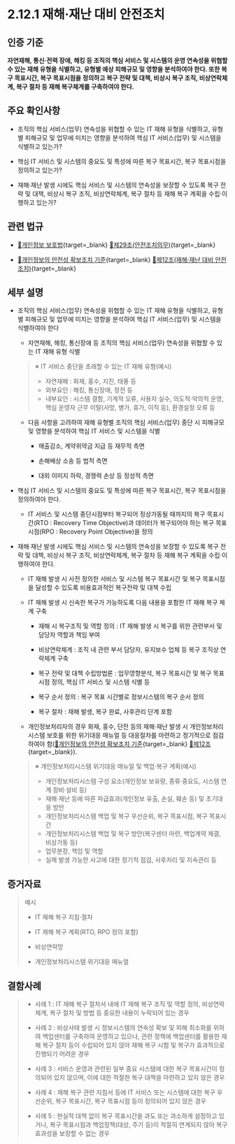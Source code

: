 # 2.12.1 재해·재난 대비 안전조치

## 인증 기준

**자연재해, 통신·전력 장애, 해킹 등 조직의 핵심 서비스 및 시스템의 운영 연속성을 위협할 수 있는 재해 유형을 식별하고, 유형별 예상 피해규모 및 영향을 분석하여야 한다. 또한 복구 목표시간, 복구 목표시점을 정의하고 복구 전략 및 대책, 비상시 복구 조직, 비상연락체계, 복구 절차 등 재해 복구체계를 구축하여야 한다.**

## 주요 확인사항

- 조직의 핵심 서비스(업무) 연속성을 위협할 수 있는 IT 재해 유형을 식별하고, 유형별 피해규모 및 업무에 미치는 영향을 분석하여 핵심 IT 서비스(업무) 및 시스템을 식별하고 있는가?

- 핵심 IT 서비스 및 시스템의 중요도 및 특성에 따른 복구 목표시간, 복구 목표시점을 정의하고 있는가?

- 재해·재난 발생 시에도 핵심 서비스 및 시스템의 연속성을 보장할 수 있도록 복구 전략 및 대책, 비상시 복구 조직, 비상연락체계, 복구 절차 등 재해 복구 계획을 수립·이행하고 있는가?

## 관련 법규

- [🔗개인정보 보호법](https://www.law.go.kr/법령/개인정보보호법/(20200805,16930,20200204)/제29조 "새 창에서 열기"){target=_blank} [🔗제29조(안전조치의무)](https://www.law.go.kr/법령/개인정보보호법/제29조 "새 창에서 열기"){target=_blank}

- [🔗개인정보의 안전성 확보조치 기준](https://www.law.go.kr/행정규칙/(개인정보보호위원회)개인정보의안전성확보조치기준/(2021-2,20210915)/제12조 "새 창에서 열기"){target=_blank} [🔗제12조(재해·재난 대비 안전조치)](https://www.law.go.kr/행정규칙/(개인정보보호위원회)개인정보의안전성확보조치기준/제12조 "새 창에서 열기"){target=_blank}

## 세부 설명

- 조직의 핵심 서비스(업무) 연속성을 위협할 수 있는 IT 재해 유형을 식별하고, 유형별 피해규모 및 업무에 미치는 영향을 분석하여 핵심 IT 서비스(업무) 및 시스템을 식별하여야 한다

    - 자연재해, 해킹, 통신장애 등 조직의 핵심 서비스(업무) 연속성을 위협할 수 있는 IT 재해 유형 식별
    >
    > ※ IT 서비스 중단을 초래할 수 있는 IT 재해 유형(예시)
    >
    > - 자연재해 : 화재, 홍수, 지진, 태풍 등
    > - 외부요인 : 해킹, 통신장애, 정전 등
    > - 내부요인 : 시스템 결함, 기계적 오류, 사용자 실수, 의도적·악의적 운영, 핵심 운영자 근무 이탈(사망, 병가, 휴가, 이직 등), 환경설정 오류 등

    - 다음 사항을 고려하여 재해 유형별 조직의 핵심 서비스(업무) 중단 시 피해규모 및 영향을 분석하여 핵심 IT 서비스 및 시스템을 식별

        - 매출감소, 계약위약금 지급 등 재무적 측면

        - 손해배상 소송 등 법적 측면

        - 대외 이미지 하락, 경쟁력 손상 등 정성적 측면

- 핵심 IT 서비스 및 시스템의 중요도 및 특성에 따른 복구 목표시간, 복구 목표시점을 정의하여야 한다.

    - IT 서비스 및 시스템 중단시점부터 복구되어 정상가동될 때까지의 복구 목표시간(RTO : Recovery Time Objective)과 데이터가 복구되어야 하는 복구 목표시점(RPO : Recovery Point Objective)을 정의

- 재해·재난 발생 시에도 핵심 서비스 및 시스템의 연속성을 보장할 수 있도록 복구 전략 및 대책, 비상시 복구 조직, 비상연락체계, 복구 절차 등 재해 복구 계획을 수립·이행하여야 한다.

    - IT 재해 발생 시 사전 정의한 서비스 및 시스템 복구 목표시간 및 복구 목표시점을 달성할 수 있도록 비용효과적인 복구전략 및 대책 수립

    - IT 재해 발생 시 신속한 복구가 가능하도록 다음 내용을 포함한 IT 재해 복구 체계 구축

        - 재해 시 복구조직 및 역할 정의 : IT 재해 발생 시 복구를 위한 관련부서 및 담당자 역할과 책임 부여

        - 비상연락체계 : 조직 내 관련 부서 담당자, 유지보수 업체 등 복구 조직상 연락체계 구축

        - 복구 전략 및 대책 수립방법론 : 업무영향분석, 복구 목표시간 및 복구 목표시점 정의, 핵심 IT 서비스 및 시스템 식별 등

        - 복구 순서 정의 : 복구 목표 시간별로 정보시스템의 복구 순서 정의

        - 복구 절차 : 재해 발생, 복구 완료, 사후관리 단계 포함

    - 개인정보처리자의 경우 화재, 홍수, 단전 등의 재해·재난 발생 시 개인정보처리시스템 보호를 위한 위기대응 매뉴얼 등 대응절차를 마련하고 정기적으로 점검하여야 함([🔗개인정보의 안전성 확보조치 기준](https://www.law.go.kr/행정규칙/(개인정보보호위원회)개인정보의안전성확보조치기준/(2021-2,20210915)/제12조 "새 창에서 열기"){target=_blank} [🔗제12조](https://www.law.go.kr/행정규칙/(개인정보보호위원회)개인정보의안전성확보조치기준/제12조 "새 창에서 열기"){target=_blank}).
    >
    > ※ 개인정보처리시스템 위기대응 매뉴얼 및 백업·복구 계획(예시)
    >
    > - 개인정보처리시스템 구성 요소(개인정보 보유량, 종류·중요도, 시스템 연계 장비·설비 등)
    > - 재해·재난 등에 따른 파급효과(개인정보 유출, 손실, 훼손 등) 및 초기대응 방안
    > - 개인정보처리시스템 백업 및 복구 우선순위, 복구 목표시점, 복구 목표시간
    > - 개인정보처리시스템 백업 및 복구 방안(복구센터 마련, 백업계약 체결, 비상가동 등)
    > - 업무분장, 책임 및 역할
    > - 실제 발생 가능한 사고에 대한 정기적 점검, 사후처리 및 지속관리 등

## 증거자료

> 예시
>
> - IT 재해 복구 지침·절차
>
> - IT 재해 복구 계획(RTO, RPO 정의 포함)
>
> - 비상연락망
>
> - 개인정보처리시스템 위기대응 매뉴얼

## 결함사례

> - 사례 1 : IT 재해 복구 절차서 내에 IT 재해 복구 조직 및 역할 정의, 비상연락체계, 복구 절차 및 방법 등 중요한 내용이 누락되어 있는 경우
>
> - 사례 2 : 비상사태 발생 시 정보시스템의 연속성 확보 및 피해 최소화를 위하여 백업센터를 구축하여 운영하고 있으나, 관련 정책에 백업센터를 활용한 재해 복구 절차 등이 수립되어 있지 않아 재해 복구 시험 및 복구가 효과적으로 진행되기 어려운 경우
>
> - 사례 3 : 서비스 운영과 관련된 일부 중요 시스템에 대한 복구 목표시간이 정의되어 있지 않으며, 이에 대한 적절한 복구 대책을 마련하고 있지 않은 경우
>
> - 사례 4 : 재해 복구 관련 지침서 등에 IT 서비스 또는 시스템에 대한 복구 우선순위, 복구 목표시간, 복구 목표시점 등이 정의되어 있지 않은 경우
>
> - 사례 5 : 현실적 대책 없이 복구 목표시간을 과도 또는 과소하게 설정하고 있거나, 복구 목표시점과 백업정책(대상, 주기 등)이 적절히 연계되지 않아 복구 효과성을 보장할 수 없는 경우

